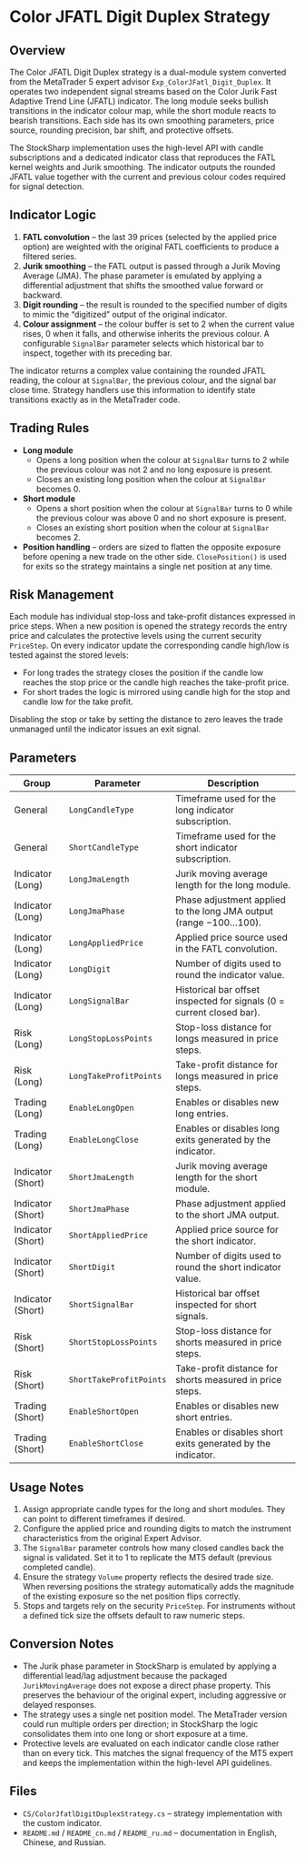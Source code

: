 # Color JFATL Digit Duplex Strategy

## Overview
The Color JFATL Digit Duplex strategy is a dual-module system converted from the MetaTrader 5 expert advisor `Exp_ColorJFatl_Digit_Duplex`. It operates two independent signal streams based on the Color Jurik Fast Adaptive Trend Line (JFATL) indicator. The long module seeks bullish transitions in the indicator colour map, while the short module reacts to bearish transitions. Each side has its own smoothing parameters, price source, rounding precision, bar shift, and protective offsets.

The StockSharp implementation uses the high-level API with candle subscriptions and a dedicated indicator class that reproduces the FATL kernel weights and Jurik smoothing. The indicator outputs the rounded JFATL value together with the current and previous colour codes required for signal detection.

## Indicator Logic
1. **FATL convolution** – the last 39 prices (selected by the applied price option) are weighted with the original FATL coefficients to produce a filtered series.
2. **Jurik smoothing** – the FATL output is passed through a Jurik Moving Average (JMA). The phase parameter is emulated by applying a differential adjustment that shifts the smoothed value forward or backward.
3. **Digit rounding** – the result is rounded to the specified number of digits to mimic the “digitized” output of the original indicator.
4. **Colour assignment** – the colour buffer is set to 2 when the current value rises, 0 when it falls, and otherwise inherits the previous colour. A configurable `SignalBar` parameter selects which historical bar to inspect, together with its preceding bar.

The indicator returns a complex value containing the rounded JFATL reading, the colour at `SignalBar`, the previous colour, and the signal bar close time. Strategy handlers use this information to identify state transitions exactly as in the MetaTrader code.

## Trading Rules
- **Long module**
  - Opens a long position when the colour at `SignalBar` turns to 2 while the previous colour was not 2 and no long exposure is present.
  - Closes an existing long position when the colour at `SignalBar` becomes 0.
- **Short module**
  - Opens a short position when the colour at `SignalBar` turns to 0 while the previous colour was above 0 and no short exposure is present.
  - Closes an existing short position when the colour at `SignalBar` becomes 2.
- **Position handling** – orders are sized to flatten the opposite exposure before opening a new trade on the other side. `ClosePosition()` is used for exits so the strategy maintains a single net position at any time.

## Risk Management
Each module has individual stop-loss and take-profit distances expressed in price steps. When a new position is opened the strategy records the entry price and calculates the protective levels using the current security `PriceStep`. On every indicator update the corresponding candle high/low is tested against the stored levels:

- For long trades the strategy closes the position if the candle low reaches the stop price or the candle high reaches the take-profit price.
- For short trades the logic is mirrored using candle high for the stop and candle low for the take profit.

Disabling the stop or take by setting the distance to zero leaves the trade unmanaged until the indicator issues an exit signal.

## Parameters
| Group | Parameter | Description |
| --- | --- | --- |
| General | `LongCandleType` | Timeframe used for the long indicator subscription. |
| General | `ShortCandleType` | Timeframe used for the short indicator subscription. |
| Indicator (Long) | `LongJmaLength` | Jurik moving average length for the long module. |
| Indicator (Long) | `LongJmaPhase` | Phase adjustment applied to the long JMA output (range −100…100). |
| Indicator (Long) | `LongAppliedPrice` | Applied price source used in the FATL convolution. |
| Indicator (Long) | `LongDigit` | Number of digits used to round the indicator value. |
| Indicator (Long) | `LongSignalBar` | Historical bar offset inspected for signals (0 = current closed bar). |
| Risk (Long) | `LongStopLossPoints` | Stop-loss distance for longs measured in price steps. |
| Risk (Long) | `LongTakeProfitPoints` | Take-profit distance for longs measured in price steps. |
| Trading (Long) | `EnableLongOpen` | Enables or disables new long entries. |
| Trading (Long) | `EnableLongClose` | Enables or disables long exits generated by the indicator. |
| Indicator (Short) | `ShortJmaLength` | Jurik moving average length for the short module. |
| Indicator (Short) | `ShortJmaPhase` | Phase adjustment applied to the short JMA output. |
| Indicator (Short) | `ShortAppliedPrice` | Applied price source for the short indicator. |
| Indicator (Short) | `ShortDigit` | Number of digits used to round the short indicator value. |
| Indicator (Short) | `ShortSignalBar` | Historical bar offset inspected for short signals. |
| Risk (Short) | `ShortStopLossPoints` | Stop-loss distance for shorts measured in price steps. |
| Risk (Short) | `ShortTakeProfitPoints` | Take-profit distance for shorts measured in price steps. |
| Trading (Short) | `EnableShortOpen` | Enables or disables new short entries. |
| Trading (Short) | `EnableShortClose` | Enables or disables short exits generated by the indicator. |

## Usage Notes
1. Assign appropriate candle types for the long and short modules. They can point to different timeframes if desired.
2. Configure the applied price and rounding digits to match the instrument characteristics from the original Expert Advisor.
3. The `SignalBar` parameter controls how many closed candles back the signal is validated. Set it to 1 to replicate the MT5 default (previous completed candle).
4. Ensure the strategy `Volume` property reflects the desired trade size. When reversing positions the strategy automatically adds the magnitude of the existing exposure so the net position flips correctly.
5. Stops and targets rely on the security `PriceStep`. For instruments without a defined tick size the offsets default to raw numeric steps.

## Conversion Notes
- The Jurik phase parameter in StockSharp is emulated by applying a differential lead/lag adjustment because the packaged `JurikMovingAverage` does not expose a direct phase property. This preserves the behaviour of the original expert, including aggressive or delayed responses.
- The strategy uses a single net position model. The MetaTrader version could run multiple orders per direction; in StockSharp the logic consolidates them into one long or short exposure at a time.
- Protective levels are evaluated on each indicator candle close rather than on every tick. This matches the signal frequency of the MT5 expert and keeps the implementation within the high-level API guidelines.

## Files
- `CS/ColorJfatlDigitDuplexStrategy.cs` – strategy implementation with the custom indicator.
- `README.md` / `README_cn.md` / `README_ru.md` – documentation in English, Chinese, and Russian.
